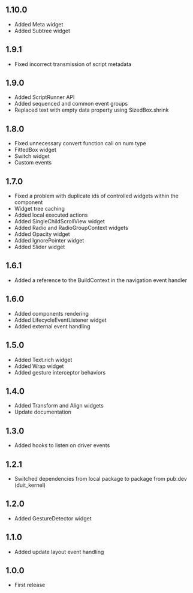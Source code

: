 ## 1.10.0
- Added Meta widget
- Added Subtree widget
## 1.9.1
- Fixed incorrect transmission of script metadata
## 1.9.0
- Added ScriptRunner API
- Added sequenced and common event groups
- Replaced text with empty data property using SizedBox.shrink
## 1.8.0
- Fixed unnecessary convert function call on num type
- FittedBox widget
- Switch widget
- Custom events
## 1.7.0
- Fixed a problem with duplicate ids of controlled widgets within the component
- Widget tree caching
- Added local executed actions
- Added SingleChildScrollView widget
- Added Radio and RadioGroupContext widgets
- Added Opacity widget
- Added IgnorePointer widget
- Added Slider widget
## 1.6.1
- Added a reference to the BuildContext in the navigation event handler
## 1.6.0
- Added components rendering
- Added LifecycleEventListener widget
- Added external event handling
## 1.5.0
- Added Text.rich widget
- Added Wrap widget
- Added gesture interceptor behaviors
## 1.4.0
- Added Transform and Align widgets
- Update documentation
## 1.3.0
- Added hooks to listen on driver events
## 1.2.1
- Switched dependencies from local package to package from pub.dev (duit_kernel)
## 1.2.0
- Added GestureDetector widget
## 1.1.0
- Added update layout event handling
## 1.0.0
- First release